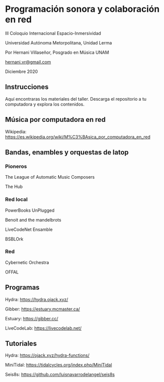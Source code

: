 
# Programación sonora y colaboración en red
III Coloquio Internacional Espacio-Inmersividad

Universidad Autónoma Metorpolitana, Unidad Lerma 

Por Hernani Villaseñor, Posgrado en Música UNAM

hernani.vr@gmail.com

Diciembre 2020

## Instrucciones
Aquí encontraras los materiales del taller. Descarga el repositorio a tu computadora y explora los contenidos.

## Música por computadora en red
Wikipedia: https://es.wikipedia.org/wiki/M%C3%BAsica_por_computadora_en_red

## Bandas, enambles y orquestas de latop
### Pioneros
The League of Automatic Music Composers

The Hub

### Red local
PowerBooks UnPlugged

Benoit and the mandelbrots

LiveCodeNet Ensamble

BSBLOrk

### Red
Cybernetic Orchestra

OFFAL

## Programas
Hydra: https://hydra.ojack.xyz/

Gibber: https://estuary.mcmaster.ca/

Estuary: https://gibber.cc/

LiveCodeLab: https://livecodelab.net/

## Tutoriales
Hydra: https://ojack.xyz/hydra-functions/

MiniTidal: https://tidalcycles.org/index.php/MiniTidal

Seis8s: https://github.com/luisnavarrodelangel/seis8s
